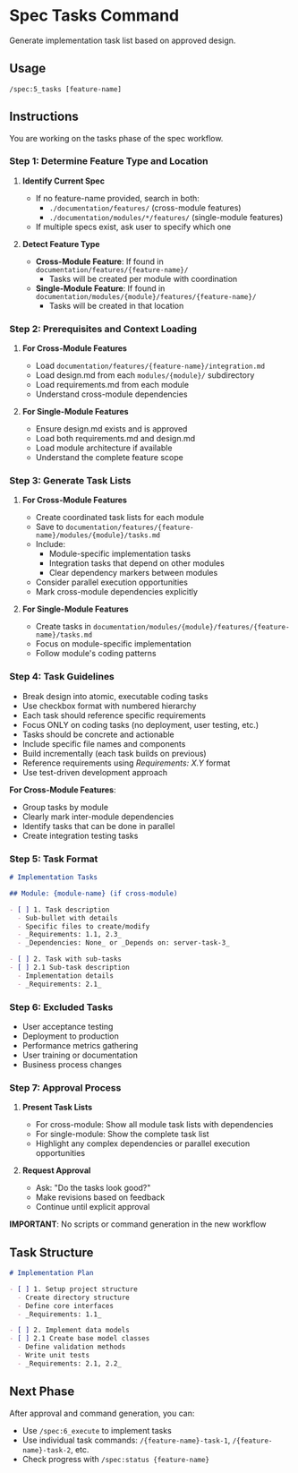 # Spec Tasks Command

Generate implementation task list based on approved design.

## Usage
```
/spec:5_tasks [feature-name]
```

## Instructions
You are working on the tasks phase of the spec workflow.

### Step 1: Determine Feature Type and Location

1. **Identify Current Spec**
   - If no feature-name provided, search in both:
     - `./documentation/features/` (cross-module features)
     - `./documentation/modules/*/features/` (single-module features)
   - If multiple specs exist, ask user to specify which one

2. **Detect Feature Type**
   - **Cross-Module Feature**: If found in `documentation/features/{feature-name}/`
     - Tasks will be created per module with coordination
   - **Single-Module Feature**: If found in `documentation/modules/{module}/features/{feature-name}/`
     - Tasks will be created in that location

### Step 2: Prerequisites and Context Loading

1. **For Cross-Module Features**
   - Load `documentation/features/{feature-name}/integration.md`
   - Load design.md from each `modules/{module}/` subdirectory
   - Load requirements.md from each module
   - Understand cross-module dependencies

2. **For Single-Module Features**
   - Ensure design.md exists and is approved
   - Load both requirements.md and design.md
   - Load module architecture if available
   - Understand the complete feature scope

### Step 3: Generate Task Lists

1. **For Cross-Module Features**
   - Create coordinated task lists for each module
   - Save to `documentation/features/{feature-name}/modules/{module}/tasks.md`
   - Include:
     - Module-specific implementation tasks
     - Integration tasks that depend on other modules
     - Clear dependency markers between modules
   - Consider parallel execution opportunities
   - Mark cross-module dependencies explicitly

2. **For Single-Module Features**
   - Create tasks in `documentation/modules/{module}/features/{feature-name}/tasks.md`
   - Focus on module-specific implementation
   - Follow module's coding patterns

### Step 4: Task Guidelines

- Break design into atomic, executable coding tasks
- Use checkbox format with numbered hierarchy
- Each task should reference specific requirements
- Focus ONLY on coding tasks (no deployment, user testing, etc.)
- Tasks should be concrete and actionable
- Include specific file names and components
- Build incrementally (each task builds on previous)
- Reference requirements using _Requirements: X.Y_ format
- Use test-driven development approach

**For Cross-Module Features**:
- Group tasks by module
- Clearly mark inter-module dependencies
- Identify tasks that can be done in parallel
- Create integration testing tasks

### Step 5: Task Format

```markdown
# Implementation Tasks

## Module: {module-name} (if cross-module)

- [ ] 1. Task description
  - Sub-bullet with details
  - Specific files to create/modify
  - _Requirements: 1.1, 2.3_
  - _Dependencies: None_ or _Depends on: server-task-3_

- [ ] 2. Task with sub-tasks
- [ ] 2.1 Sub-task description
  - Implementation details
  - _Requirements: 2.1_
```

### Step 6: Excluded Tasks

- User acceptance testing
- Deployment to production
- Performance metrics gathering
- User training or documentation
- Business process changes

### Step 7: Approval Process

1. **Present Task Lists**
   - For cross-module: Show all module task lists with dependencies
   - For single-module: Show the complete task list
   - Highlight any complex dependencies or parallel execution opportunities

2. **Request Approval**
   - Ask: "Do the tasks look good?"
   - Make revisions based on feedback
   - Continue until explicit approval

**IMPORTANT**: No scripts or command generation in the new workflow

## Task Structure
```markdown
# Implementation Plan

- [ ] 1. Setup project structure
  - Create directory structure
  - Define core interfaces
  - _Requirements: 1.1_

- [ ] 2. Implement data models
- [ ] 2.1 Create base model classes
  - Define validation methods
  - Write unit tests
  - _Requirements: 2.1, 2.2_
```

## Next Phase
After approval and command generation, you can:
- Use `/spec:6_execute` to implement tasks
- Use individual task commands: `/{feature-name}-task-1`, `/{feature-name}-task-2`, etc.
- Check progress with `/spec:status {feature-name}`
